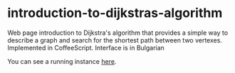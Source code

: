 introduction-to-dijkstras-algorithm
===================================

Web page introduction to Dijkstra's algorithm that provides a simple way to describe a graph and search for the shortest path between two vertexes.  Implemented in CoffeeScript.  Interface is in Bulgarian

You can see a running instance [here](http://4web.bg/products/dijkstra/).
